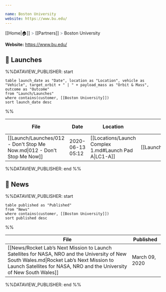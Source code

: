 ```yaml
---

name: Boston University
website: https://www.bu.edu/
---
```

[[Home|🏠]] <span style="color: LightSlateGray">></span> [[Partners]] <span style="color: LightSlateGray">></span> Boston University

**Website:** https://www.bu.edu/

## 🚀 Launches

%%DATAVIEW_PUBLISHER: start
```
table launch_date as "Date", location as "Location", vehicle as "Vehicle", target_orbit + " | " + payload_mass as "Orbit & Mass", outcome as "Outcome"
from "Launch/Launches"
where contains(customer, [[Boston University]])
sort launch_date desc
```
%%

| File                                                                    | Date             | Location                                              | Vehicle                          | Orbit & Mass                         | Outcome   |
| ----------------------------------------------------------------------- | ---------------- | ----------------------------------------------------- | -------------------------------- | ------------------------------------ | --------- |
| [[Launch/Launches/012 - Don't Stop Me Now.md\|012 - Don't Stop Me Now]] | 2020-06-13 05:12 | [[Locations/Launch Complex 1.md#Launch Pad A\|LC1-A]] | [[Launch/Electron.md\|Electron]] | 570 x 590 km \| 97.75° \| Classified | ✅ Success |

%%DATAVIEW_PUBLISHER: end %%


## 📰 News
%%DATAVIEW_PUBLISHER: start
```
table published as "Published"
from "News"
where contains(customer, [[Boston University]])
sort published desc
```
%%

| File                                                                                                                                                                                                               | Published      |
| ------------------------------------------------------------------------------------------------------------------------------------------------------------------------------------------------------------------ | -------------- |
| [[News/Rocket Lab’s Next Mission to Launch Satellites for NASA, NRO and the University of New South Wales.md\|Rocket Lab’s Next Mission to Launch Satellites for NASA, NRO and the University of New South Wales]] | March 09, 2020 |

%%DATAVIEW_PUBLISHER: end %%